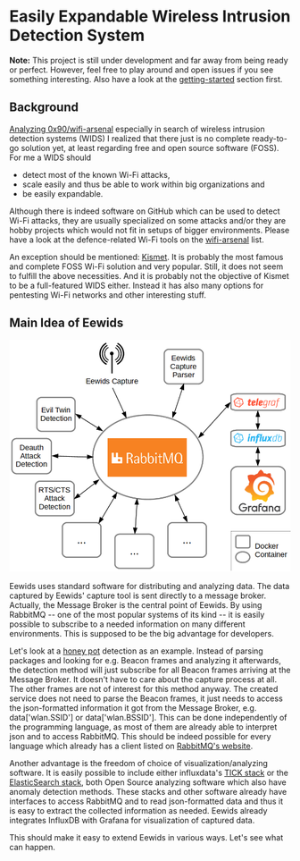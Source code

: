 # Easily Expandable Wireless Intrusion Detection System
**Note:** This project is still under development and far away from being ready or perfect. However, feel free to play around and open issues if you see something interesting. Also have a look at the [getting-started](doc/getting-started.md) section first.

## Background 
[Analyzing 0x90/wifi-arsenal](https://github.com/techge/wifi-arsenal) especially in search of wireless intrusion detection systems (WIDS) I realized that there just is no complete ready-to-go solution yet, at least regarding free and open source software (FOSS). For me a WIDS should

* detect most of the known Wi-Fi attacks,
* scale easily and thus be able to work within big organizations and
* be easily expandable.

Although there is indeed software on GitHub which can be used to detect Wi-Fi attacks, they are usually specialized on some attacks and/or they are hobby projects which would not fit in setups of bigger environments. Please have a look at the defence-related Wi-Fi tools on the [wifi-arsenal](https://github.com/techge/wifi-arsenal#defencedetection) list.

An exception should be mentioned: [Kismet](https://www.kismetwireless.net/). It is probably the most famous and complete FOSS Wi-Fi solution and very popular. Still, it does not seem to fulfill the above necessities. And it is probably not the objective of Kismet to be a full-featured WIDS either. Instead it has also many options for pentesting Wi-Fi networks and other interesting stuff.

## Main Idea of Eewids
![Simple layout sketch of Eewids](framework_layout.png?raw=true)

Eewids uses standard software for distributing and analyzing data. The data captured by Eewids' capture tool is sent directly to a message broker. Actually, the Message Broker is the central point of Eewids. By using RabbitMQ -- one of the most popular systems of its kind -- it is easily possible to subscribe to a needed information on many different environments. This is supposed to be the big advantage for developers. 

Let's look at a [honey pot](https://en.wikipedia.org/wiki/Honeypot_(computing)) detection as an example. Instead of parsing packages and looking for e.g. Beacon frames and analyzing it afterwards, the detection method will just subscribe for all Beacon frames arriving at the Message Broker. It doesn't have to care about the capture process at all. The other frames are not of interest for this method anyway. The created service does not need to parse the Beacon frames, it just needs to access the json-formatted information it got from the Message Broker, e.g. data['wlan.SSID'] or data['wlan.BSSID']. This can be done independently of the programming language, as most of them are already able to interpret json and to access RabbitMQ. This should be indeed possible for every language which already has a client listed on [RabbitMQ's website](https://www.rabbitmq.com/devtools.html).

Another advantage is the freedom of choice of visualization/analyzing software. It is easily possible to include either influxdata's [TICK stack](https://www.influxdata.com/time-series-platform/) or the [ElasticSearch stack](https://www.elastic.co/), both Open Source analyzing software which also have anomaly detection methods. These stacks and other software already have interfaces to access RabbitMQ and to read json-formatted data and thus it is easy to extract the collected information as needed. Eewids already integrates InfluxDB with Grafana for visualization of captured data.

This should make it easy to extend Eewids in various ways. Let's see what can happen.
